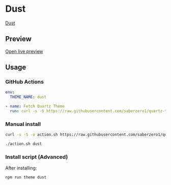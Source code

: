 # Dust

[Dust](https://github.com/PedroHenrique17)

## Preview

[Open live preview](https://quartz-themes.github.io/dust/)

## Usage

### GitHub Actions

```yaml
env:
  THEME_NAME: dust
```

```yaml
- name: Fetch Quartz Theme
  run: curl -s -S https://raw.githubusercontent.com/saberzero1/quartz-themes/master/action.sh | bash -s -- $THEME_NAME
```

### Manual install

```bash
curl -s -S -o action.sh https://raw.githubusercontent.com/saberzero1/quartz-themes/master/action.sh

./action.sh dust
```

### Install script (Advanced)

After installing:

```bash
npm run theme dust
```
